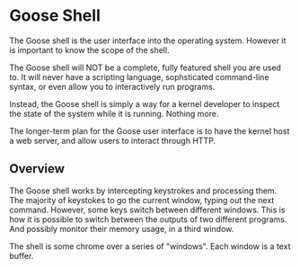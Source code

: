 # Goose Shell #

The Goose shell is the user interface into the operating system. However it is
important to know the scope of the shell.

The Goose shell will NOT be a complete, fully featured shell you are used to.
It will never have a scripting language, sophsticated command-line syntax, or
even allow you to interactively run programs.

Instead, the Goose shell is simply a way for a kernel developer to inspect the
state of the system while it is running. Nothing more.

The longer-term plan for the Goose user interface is to have the kernel host
a web server, and allow users to interact through HTTP.

## Overview ##

The Goose shell works by intercepting keystrokes and processing them. The
majority of keystokes to go the current window, typing out the next command.
However, some keys switch between different windows. This is how it is possible
to switch between the outputs of two different programs. And possibly monitor
their memory usage, in a third window.

The shell is some chrome over a series of "windows". Each window is a text
buffer.
